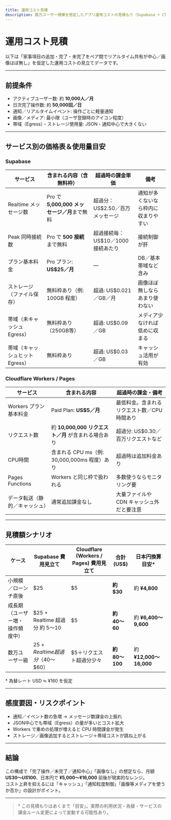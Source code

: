 ```yaml
---
title: 運用コスト見積
description: 数万ユーザー規模を想定したアプリ運用コストの見積もり（Supabase + Cloudflare構成、画像ほぼなしケース）
---
```


# 運用コスト見積

以下は「家事項目の追加・完了・未完了をペア間でリアルタイム共有が中心／画像ほぼ無し」を仮定した運用コストの見立てデータです。

---

## 前提条件

- アクティブユーザー数: 約 **10,000人／月**
- 日次完了操作数: 約 **50,000回／日**
- 通知／リアルタイムイベント: 操作ごとに軽量通知
- 画像／メディア: 最小限（ユーザ登録時のアイコン程度）
- 帯域（Egress）・ストレージ使用量: JSON・通知中心で大きくない

---

## サービス別の価格表＆使用量目安

### Supabase

| サービス | 含まれる内容（含無料枠） | 超過時の課金単価 | 備考 |
|---|---------------------------|--------------------|------|
| Realtime メッセージ数 | Pro で **5,000,000 メッセージ／月**まで無料 | 超過分：US$2.50／百万メッセージ | 通知が多くないなら枠内に収まりやすい |
| Pe­ak 同時接続数 | Pro で **500 接続**まで無料 | 超過接続毎：US$10／1000 接続あたり | 接続制御が肝 |
| プラン基本料金 | Pro プラン: **US$25／月** | — | DB／基本帯域など含み |
| ストレージ（ファイル保存） | 無料枠あり（例: 100GB 程度） | 超過: US$0.021／GB／月 | 画像ほぼ無しならあまり使わない |
| 帯域（未キャッシュ Egress） | 無料枠あり（250GB等） | 超過: US$0.09／GB | メディア少なければ低めに収まる |
| 帯域（キャッシュヒット Egress） | 無料枠あり | 超過: US$0.03／GB | キャッシュ活用が有効 |

### Cloudflare Workers / Pages

| サービス | 含まれる内容 | 超過時の課金・備考 |
|---|--------------------|-----------------------------|
| Workers プラン基本料金 | Paid Plan: **US$5／月** | 最低料金。含まれるリクエスト数／CPU時間あり |
| リクエスト数 | 約 **10,000,000 リクエスト／月** が含まれる場合あり | 超過分: US$0.30／百万リクエストなど |
| CPU時間 | 含まれる CPU ms（例: 30,000,000ms 程度）あり | 超過時は追加料金あり |
| Pages Functions | Workers と同じ枠で扱われる | 多数使うならモニタリング要 |
| データ転送（静的／キャッシュ） | 通常追加課金なし | 大量ファイルや CDN キャッシュ外だと要注意 |

---

## 見積額シナリオ

| ケース | Supabase 費用見立て | Cloudflare (Workers / Pages) 費用見立て | 合計 (US$) | 日本円換算目安* |
|---|--------------------------|------------------------------------------|------------------|------------------------|
| 小規模／ローンチ直後 | $25 | $5 | **約 $30** | 約 **¥4,800** |
| 成長期（ユーザー増・操作頻度中） | $25 + Realtime 超過分 約 $5〜$10 | $5 | **約 $40〜$60** | 約 **¥6,400〜9,600** |
| 数万ユーザー級 | $25 + Realtime 超過分（$40〜$60） | $5＋リクエスト超過分少々 | **約 $80〜$100** | 約 **¥12,000〜16,000** |

\* 為替レート USD ≒ ¥160 を仮定

---

## 感度要因・リスクポイント

- 通知／イベント数の急増 → メッセージ数課金の上振れ  
- JSON中心でも帯域（Egress）の量が多いとコスト拡大  
- Workers で重めの処理が増えると CPU 時間課金が発生  
- ストレージ／画像追加するとストレージ＋帯域コストが跳ね上がる

---

## 結論

この構成で「完了操作／未完了／通知中心」「画像なし」の想定なら、月額 **US$30〜US$100**、日本円で **¥5,000〜¥16,000** 前後が現実的なレンジ。  
コスト上昇を抑えるには「キャッシュ」「通知粒度制御」「画像等メディアを使うか否か」の設計がポイント。

---

> \* この見積もりはあくまで「目安」。実際の利用状況・為替・サービスの課金ルール変更によって変動する可能性あり。
